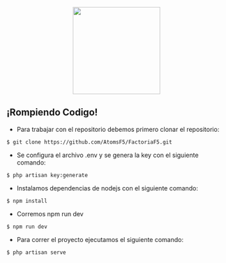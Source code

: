 <p align="center"><a href="http://www.rompemosloscodigos.org/" target="_blank"><img src="http://www.rompemosloscodigos.org/wp-content/uploads/2020/06/logo-factoria-F5.png" width="200"></a></p>


## ¡Rompiendo Codigo!

- Para trabajar con el repositorio debemos primero clonar el repositorio:

```
$ git clone https://github.com/AtomsF5/FactoriaF5.git
```

- Se configura el archivo .env y se genera la key con el siguiente comando:


```
$ php artisan key:generate
```

- Instalamos dependencias de nodejs con el siguiente comando:


```
$ npm install
```

- Corremos npm run dev

```
$ npm run dev
```

- Para correr el proyecto ejecutamos el siguiente comando:

```
$ php artisan serve
```
